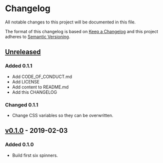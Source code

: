 # Changelog

All notable changes to this project will be documented in this file.

The format of this changelog is based on [Keep a Changelog](https://keepachangelog.com) and this project adheres to [Semantic Versioning](https://semver.org/).

## [Unreleased](https://github.com/nai888/css-loading-spinners/compare/536da3a92b347a57f031c9dd7cae513d91b1f201...HEAD)

### Added 0.1.1

- Add CODE_OF_CONDUCT.md
- Add LICENSE
- Add content to README.md
- Add this CHANGELOG

### Changed 0.1.1

- Change CSS variables so they can be overwritten.

## [v0.1.0](https://github.com/nai888/css-loading-spinners/compare/536da3a92b347a57f031c9dd7cae513d91b1f201...1c0f28f03cb53ce48215d3fbe775d0802b29ec33) - 2019-02-03

### Added 0.1.0

- Build first six spinners.
